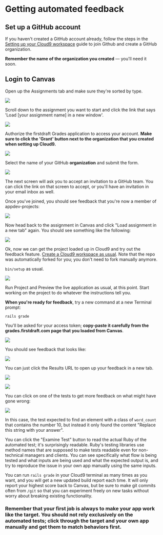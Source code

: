 # Getting automated feedback

## Set up a GitHub account

If you haven't created a GitHub account already, follow the steps in the [Setting up your Cloud9 workspace](setting-up-your-cloud9-workspace.md) guide to join Github and create a GitHub organization.

**Remember the name of the organization you created** — you'll need it soon.

## Login to Canvas

Open up the Assignments tab and make sure they're sorted by type.

![](/assets/login-canvas.png)

Scroll down to the assignment you want to start and click the link that says 'Load [your assignment name] in a new window'.

![](/assets/load-assignment.png)

Authorize the firstdraft Grades application to access your account. **Make sure to click the 'Grant' button next to the organization that you created when setting up Cloud9.**

![](/assets/authorize-first-draft.png)

Select the name of your GitHub **organization** and submit the form.

![](/assets/add-github-org-name.png)

The next screen will ask you to accept an invitation to a GitHub team. You can click the link on that screen to accept, or you'll have an invitation in your email inbox as well.

Once you've joined, you should see feedback that you're now a member of appdev-projects:

![](/assets/github-joined-org-feedback.png)

Now head back to the assignment in Canvas and click "Load assignment in a new tab" again. You should see something like the following:

![](/assets/grade-setup-instructions.png)

Ok, now we can get the project loaded up in Cloud9 and try out the feedback feature. [Create a Cloud9 workspace as usual](getting-started-with-cloud9.md). Note that the repo was automatically forked for you; you don't need to fork manually anymore.

`bin/setup` as usual.

![](/assets/bin-setup.png)

Run Project and Preview the live application as usual, at this point. Start working on the project to do whatever the instructions tell you.

**When you're ready for feedback**, try a new command at a new Terminal prompt:

```
rails grade
```

You'll be asked for your access token; **copy-paste it carefully from the grades.firstdraft.com page that you loaded from Canvas**.

![](/assets/rails-grade.png)

You should see feedback that looks like:

![](/assets/rails-grade-feedback.png)

You can just click the Results URL to open up your feedback in a new tab. 

![](/assets/rails-grade-click-url.png)

![](/assets/rails-grade-results.png)

You can click on one of the tests to get more feedback on what might have gone wrong:

![](/assets/rails-grade-results-details.png)

In this case, the test expected to find an element with a class of `word_count` that contains the number 10, but instead it only found the content "Replace this string with your answer". 

You can click the "Examine Test" button to read the actual Ruby of the automated test; it's surprisingly readable. Ruby's testing libraries use method names that are supposed to make tests readable even for non-technical managers and clients. You can see specifically what flow is being tested and what inputs are being used and what the expected output is, and try to reproduce the issue in your own app manually using the same inputs.

You can run `rails grade` in your Cloud9 terminal as many times as you want, and you will get a new updated build report each time. It will only report your highest score back to Canvas, but be sure to make git commits often from `/git` so that you can experiment freely on new tasks without worry about breaking existing functionality.

### Remember that your first job is always to make your app work like the target. You should not rely exclusively on the automated tests; click through the target and your own app manually and get them to match behaviors first.
